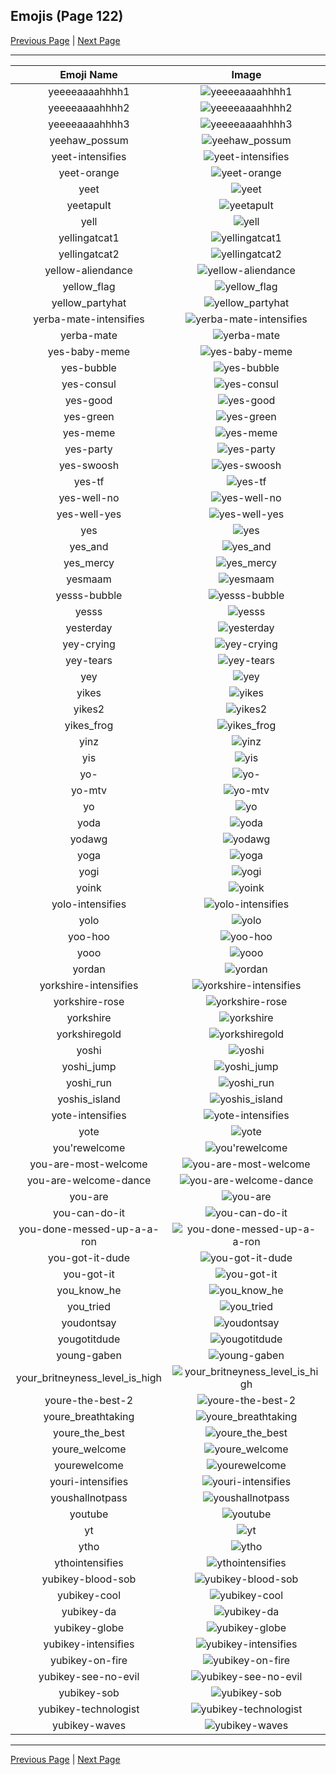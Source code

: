 
## Emojis (Page 122)

[Previous Page](/docs/hc/page-w-0121.md)
  | [Next Page](/docs/hc/page-y-0123.md)

<hr />

|Emoji Name|Image|
| :-: | :-: |
|yeeeeaaaahhhh1| ![yeeeeaaaahhhh1](/emojis/hc/yeeeeaaaahhhh1.png)|
|yeeeeaaaahhhh2| ![yeeeeaaaahhhh2](/emojis/hc/yeeeeaaaahhhh2.png)|
|yeeeeaaaahhhh3| ![yeeeeaaaahhhh3](/emojis/hc/yeeeeaaaahhhh3.png)|
|yeehaw_possum| ![yeehaw_possum](/emojis/hc/yeehaw_possum.png)|
|yeet-intensifies| ![yeet-intensifies](/emojis/hc/yeet-intensifies.gif)|
|yeet-orange| ![yeet-orange](/emojis/hc/yeet-orange.png)|
|yeet| ![yeet](/emojis/hc/yeet.png)|
|yeetapult| ![yeetapult](/emojis/hc/yeetapult.gif)|
|yell| ![yell](/emojis/hc/yell.png)|
|yellingatcat1| ![yellingatcat1](/emojis/hc/yellingatcat1.png)|
|yellingatcat2| ![yellingatcat2](/emojis/hc/yellingatcat2.png)|
|yellow-aliendance| ![yellow-aliendance](/emojis/hc/yellow-aliendance.gif)|
|yellow_flag| ![yellow_flag](/emojis/hc/yellow_flag.png)|
|yellow_partyhat| ![yellow_partyhat](/emojis/hc/yellow_partyhat.png)|
|yerba-mate-intensifies| ![yerba-mate-intensifies](/emojis/hc/yerba-mate-intensifies.gif)|
|yerba-mate| ![yerba-mate](/emojis/hc/yerba-mate.png)|
|yes-baby-meme| ![yes-baby-meme](/emojis/hc/yes-baby-meme.jpg)|
|yes-bubble| ![yes-bubble](/emojis/hc/yes-bubble.gif)|
|yes-consul| ![yes-consul](/emojis/hc/yes-consul.png)|
|yes-good| ![yes-good](/emojis/hc/yes-good.gif)|
|yes-green| ![yes-green](/emojis/hc/yes-green.png)|
|yes-meme| ![yes-meme](/emojis/hc/yes-meme.jpg)|
|yes-party| ![yes-party](/emojis/hc/yes-party.gif)|
|yes-swoosh| ![yes-swoosh](/emojis/hc/yes-swoosh.png)|
|yes-tf| ![yes-tf](/emojis/hc/yes-tf.png)|
|yes-well-no| ![yes-well-no](/emojis/hc/yes-well-no.png)|
|yes-well-yes| ![yes-well-yes](/emojis/hc/yes-well-yes.png)|
|yes| ![yes](/emojis/hc/yes.png)|
|yes_and| ![yes_and](/emojis/hc/yes_and.png)|
|yes_mercy| ![yes_mercy](/emojis/hc/yes_mercy.gif)|
|yesmaam| ![yesmaam](/emojis/hc/yesmaam.jpg)|
|yesss-bubble| ![yesss-bubble](/emojis/hc/yesss-bubble.gif)|
|yesss| ![yesss](/emojis/hc/yesss.gif)|
|yesterday| ![yesterday](/emojis/hc/yesterday.png)|
|yey-crying| ![yey-crying](/emojis/hc/yey-crying.png)|
|yey-tears| ![yey-tears](/emojis/hc/yey-tears.png)|
|yey| ![yey](/emojis/hc/yey.png)|
|yikes| ![yikes](/emojis/hc/yikes.gif)|
|yikes2| ![yikes2](/emojis/hc/yikes2.png)|
|yikes_frog| ![yikes_frog](/emojis/hc/yikes_frog.png)|
|yinz| ![yinz](/emojis/hc/yinz.png)|
|yis| ![yis](/emojis/hc/yis.png)|
|yo-| ![yo-](/emojis/hc/yo-.jpg)|
|yo-mtv| ![yo-mtv](/emojis/hc/yo-mtv.jpg)|
|yo| ![yo](/emojis/hc/yo.png)|
|yoda| ![yoda](/emojis/hc/yoda.gif)|
|yodawg| ![yodawg](/emojis/hc/yodawg.jpg)|
|yoga| ![yoga](/emojis/hc/yoga.gif)|
|yogi| ![yogi](/emojis/hc/yogi.png)|
|yoink| ![yoink](/emojis/hc/yoink.gif)|
|yolo-intensifies| ![yolo-intensifies](/emojis/hc/yolo-intensifies.gif)|
|yolo| ![yolo](/emojis/hc/yolo.png)|
|yoo-hoo| ![yoo-hoo](/emojis/hc/yoo-hoo.png)|
|yooo| ![yooo](/emojis/hc/yooo.jpg)|
|yordan| ![yordan](/emojis/hc/yordan.jpg)|
|yorkshire-intensifies| ![yorkshire-intensifies](/emojis/hc/yorkshire-intensifies.gif)|
|yorkshire-rose| ![yorkshire-rose](/emojis/hc/yorkshire-rose.png)|
|yorkshire| ![yorkshire](/emojis/hc/yorkshire.png)|
|yorkshiregold| ![yorkshiregold](/emojis/hc/yorkshiregold.png)|
|yoshi| ![yoshi](/emojis/hc/yoshi.gif)|
|yoshi_jump| ![yoshi_jump](/emojis/hc/yoshi_jump.gif)|
|yoshi_run| ![yoshi_run](/emojis/hc/yoshi_run.gif)|
|yoshis_island| ![yoshis_island](/emojis/hc/yoshis_island.gif)|
|yote-intensifies| ![yote-intensifies](/emojis/hc/yote-intensifies.gif)|
|yote| ![yote](/emojis/hc/yote.png)|
|you'rewelcome| ![you'rewelcome](/emojis/hc/you'rewelcome.jpg)|
|you-are-most-welcome| ![you-are-most-welcome](/emojis/hc/you-are-most-welcome.png)|
|you-are-welcome-dance| ![you-are-welcome-dance](/emojis/hc/you-are-welcome-dance.gif)|
|you-are| ![you-are](/emojis/hc/you-are.png)|
|you-can-do-it| ![you-can-do-it](/emojis/hc/you-can-do-it.png)|
|you-done-messed-up-a-a-ron| ![you-done-messed-up-a-a-ron](/emojis/hc/you-done-messed-up-a-a-ron.png)|
|you-got-it-dude| ![you-got-it-dude](/emojis/hc/you-got-it-dude.png)|
|you-got-it| ![you-got-it](/emojis/hc/you-got-it.png)|
|you_know_he| ![you_know_he](/emojis/hc/you_know_he.png)|
|you_tried| ![you_tried](/emojis/hc/you_tried.png)|
|youdontsay| ![youdontsay](/emojis/hc/youdontsay.png)|
|yougotitdude| ![yougotitdude](/emojis/hc/yougotitdude.gif)|
|young-gaben| ![young-gaben](/emojis/hc/young-gaben.png)|
|your_britneyness_level_is_high| ![your_britneyness_level_is_high](/emojis/hc/your_britneyness_level_is_high.jpg)|
|youre-the-best-2| ![youre-the-best-2](/emojis/hc/youre-the-best-2.gif)|
|youre_breathtaking| ![youre_breathtaking](/emojis/hc/youre_breathtaking.png)|
|youre_the_best| ![youre_the_best](/emojis/hc/youre_the_best.gif)|
|youre_welcome| ![youre_welcome](/emojis/hc/youre_welcome.gif)|
|yourewelcome| ![yourewelcome](/emojis/hc/yourewelcome.jpg)|
|youri-intensifies| ![youri-intensifies](/emojis/hc/youri-intensifies.gif)|
|youshallnotpass| ![youshallnotpass](/emojis/hc/youshallnotpass.jpg)|
|youtube| ![youtube](/emojis/hc/youtube.png)|
|yt| ![yt](/emojis/hc/yt.png)|
|ytho| ![ytho](/emojis/hc/ytho.gif)|
|ythointensifies| ![ythointensifies](/emojis/hc/ythointensifies.gif)|
|yubikey-blood-sob| ![yubikey-blood-sob](/emojis/hc/yubikey-blood-sob.png)|
|yubikey-cool| ![yubikey-cool](/emojis/hc/yubikey-cool.png)|
|yubikey-da| ![yubikey-da](/emojis/hc/yubikey-da.png)|
|yubikey-globe| ![yubikey-globe](/emojis/hc/yubikey-globe.gif)|
|yubikey-intensifies| ![yubikey-intensifies](/emojis/hc/yubikey-intensifies.gif)|
|yubikey-on-fire| ![yubikey-on-fire](/emojis/hc/yubikey-on-fire.gif)|
|yubikey-see-no-evil| ![yubikey-see-no-evil](/emojis/hc/yubikey-see-no-evil.png)|
|yubikey-sob| ![yubikey-sob](/emojis/hc/yubikey-sob.png)|
|yubikey-technologist| ![yubikey-technologist](/emojis/hc/yubikey-technologist.png)|
|yubikey-waves| ![yubikey-waves](/emojis/hc/yubikey-waves.gif)|

<hr/>

[Previous Page](/docs/hc/page-w-0121.md)
  | [Next Page](/docs/hc/page-y-0123.md)